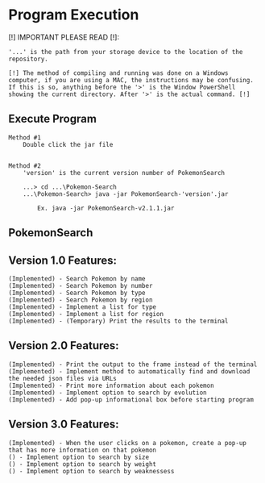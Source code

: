 # Program Execution

[!] IMPORTANT PLEASE READ [!]: 

	'...' is the path from your storage device to the location of the repository.

	[!] The method of compiling and running was done on a Windows computer, if you are using a MAC, the instructions may be confusing. If this is so, anything before the '>' is the Window PowerShell showing the current directory. After '>' is the actual command. [!]

## Execute Program

	Method #1
		Double click the jar file


	Method #2
		'version' is the current version number of PokemonSearch

		...> cd ...\Pokemon-Search
		...\Pokemon-Search> java -jar PokemonSearch-'version'.jar

			Ex. java -jar PokemonSearch-v2.1.1.jar

## PokemonSearch
  ## Version 1.0 Features:
	(Implemented) - Search Pokemon by name
	(Implemented) - Search Pokemon by number
	(Implemented) - Search Pokemon by type
	(Implemented) - Search Pokemon by region
	(Implemented) - Implement a list for type
	(Implemented) - Implement a list for region
	(Implemented) - (Temporary) Print the results to the terminal

  ## Version 2.0 Features:
	(Implemented) - Print the output to the frame instead of the terminal
	(Implemented) - Implement method to automatically find and download the needed json files via URLs
	(Implemented) - Print more information about each pokemon
	(Implemented) - Implement option to search by evolution
	(Implemented) - Add pop-up informational box before starting program

  ## Version 3.0 Features:
	(Implemented) - When the user clicks on a pokemon, create a pop-up that has more information on that pokemon
	() - Implement option to search by size
	() - Implement option to search by weight
	() - Implement option to search by weaknessess
